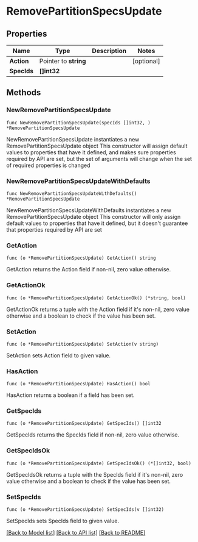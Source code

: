 # RemovePartitionSpecsUpdate

## Properties

Name | Type | Description | Notes
------------ | ------------- | ------------- | -------------
**Action** | Pointer to **string** |  | [optional] 
**SpecIds** | **[]int32** |  | 

## Methods

### NewRemovePartitionSpecsUpdate

`func NewRemovePartitionSpecsUpdate(specIds []int32, ) *RemovePartitionSpecsUpdate`

NewRemovePartitionSpecsUpdate instantiates a new RemovePartitionSpecsUpdate object
This constructor will assign default values to properties that have it defined,
and makes sure properties required by API are set, but the set of arguments
will change when the set of required properties is changed

### NewRemovePartitionSpecsUpdateWithDefaults

`func NewRemovePartitionSpecsUpdateWithDefaults() *RemovePartitionSpecsUpdate`

NewRemovePartitionSpecsUpdateWithDefaults instantiates a new RemovePartitionSpecsUpdate object
This constructor will only assign default values to properties that have it defined,
but it doesn't guarantee that properties required by API are set

### GetAction

`func (o *RemovePartitionSpecsUpdate) GetAction() string`

GetAction returns the Action field if non-nil, zero value otherwise.

### GetActionOk

`func (o *RemovePartitionSpecsUpdate) GetActionOk() (*string, bool)`

GetActionOk returns a tuple with the Action field if it's non-nil, zero value otherwise
and a boolean to check if the value has been set.

### SetAction

`func (o *RemovePartitionSpecsUpdate) SetAction(v string)`

SetAction sets Action field to given value.

### HasAction

`func (o *RemovePartitionSpecsUpdate) HasAction() bool`

HasAction returns a boolean if a field has been set.

### GetSpecIds

`func (o *RemovePartitionSpecsUpdate) GetSpecIds() []int32`

GetSpecIds returns the SpecIds field if non-nil, zero value otherwise.

### GetSpecIdsOk

`func (o *RemovePartitionSpecsUpdate) GetSpecIdsOk() (*[]int32, bool)`

GetSpecIdsOk returns a tuple with the SpecIds field if it's non-nil, zero value otherwise
and a boolean to check if the value has been set.

### SetSpecIds

`func (o *RemovePartitionSpecsUpdate) SetSpecIds(v []int32)`

SetSpecIds sets SpecIds field to given value.



[[Back to Model list]](../README.md#documentation-for-models) [[Back to API list]](../README.md#documentation-for-api-endpoints) [[Back to README]](../README.md)


